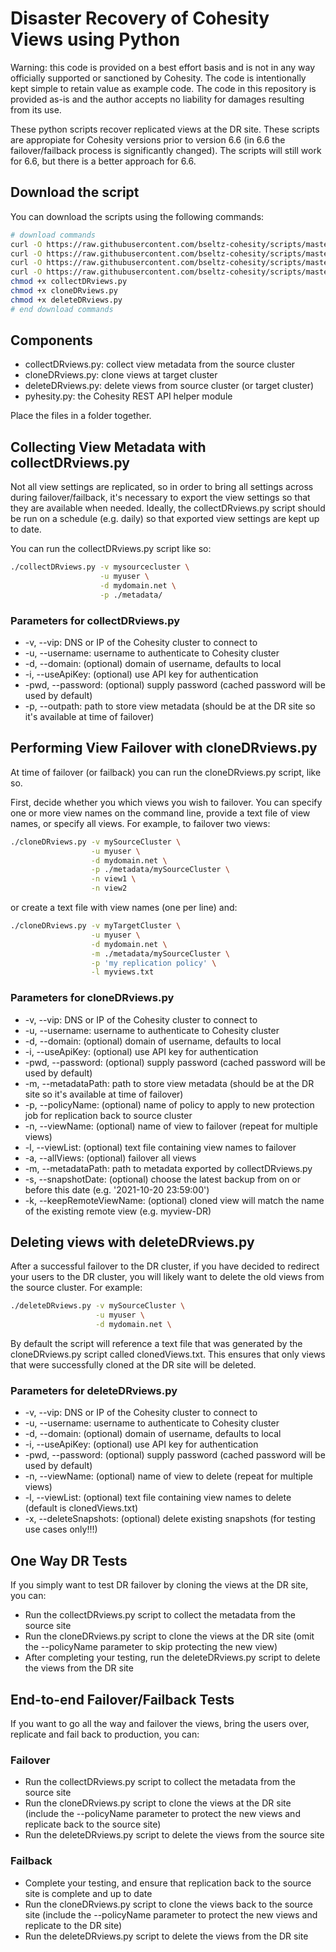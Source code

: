# Disaster Recovery of Cohesity Views using Python

Warning: this code is provided on a best effort basis and is not in any way officially supported or sanctioned by Cohesity. The code is intentionally kept simple to retain value as example code. The code in this repository is provided as-is and the author accepts no liability for damages resulting from its use.

These python scripts recover replicated views at the DR site. These scripts are appropiate for Cohesity versions prior to version 6.6 (in 6.6 the failover/failback process is significantly changed). The scripts will still work for 6.6, but there is a better approach for 6.6.

## Download the script

You can download the scripts using the following commands:

```bash
# download commands
curl -O https://raw.githubusercontent.com/bseltz-cohesity/scripts/master/python/viewDR/collectDRviews.py
curl -O https://raw.githubusercontent.com/bseltz-cohesity/scripts/master/python/viewDR/cloneDRviews.py
curl -O https://raw.githubusercontent.com/bseltz-cohesity/scripts/master/python/viewDR/deleteDRviews.py
curl -O https://raw.githubusercontent.com/bseltz-cohesity/scripts/master/python/pyhesity.py
chmod +x collectDRviews.py
chmod +x cloneDRviews.py
chmod +x deleteDRviews.py
# end download commands
```

## Components

* collectDRviews.py: collect view metadata from the source cluster
* cloneDRviews.py: clone views at target cluster
* deleteDRviews.py: delete views from source cluster (or target cluster)
* pyhesity.py: the Cohesity REST API helper module

Place the files in a folder together.

## Collecting View Metadata with collectDRviews.py

Not all view settings are replicated, so in order to bring all settings across during failover/failback, it's necessary to export the view settings so that they are available when needed. Ideally, the collectDRviews.py script should be run on a schedule (e.g. daily) so that exported view settings are kept up to date.

You can run the collectDRviews.py script like so:

```bash
./collectDRviews.py -v mysourcecluster \
                    -u myuser \
                    -d mydomain.net \
                    -p ./metadata/
```

### Parameters for collectDRviews.py

* -v, --vip: DNS or IP of the Cohesity cluster to connect to
* -u, --username: username to authenticate to Cohesity cluster
* -d, --domain: (optional) domain of username, defaults to local
* -i, --useApiKey: (optional) use API key for authentication
* -pwd, --password: (optional) supply password (cached password will be used by default)
* -p, --outpath: path to store view metadata (should be at the DR site so it's available at time of failover)

## Performing View Failover with cloneDRviews.py

At time of failover (or failback) you can run the cloneDRviews.py script, like so.

First, decide whether you which views you wish to failover. You can specify one or more view names on the command line, provide a text file of view names, or specify all views. For example, to failover two views:

```bash
./cloneDRviews.py -v mySourceCluster \
                  -u myuser \
                  -d mydomain.net \
                  -p ./metadata/mySourceCluster \
                  -n view1 \
                  -n view2
```

or create a text file with view names (one per line) and:

```bash
./cloneDRviews.py -v myTargetCluster \
                  -u myuser \
                  -d mydomain.net \
                  -m ./metadata/mySourceCluster \
                  -p 'my replication policy' \
                  -l myviews.txt
```

### Parameters for cloneDRviews.py

* -v, --vip: DNS or IP of the Cohesity cluster to connect to
* -u, --username: username to authenticate to Cohesity cluster
* -d, --domain: (optional) domain of username, defaults to local
* -i, --useApiKey: (optional) use API key for authentication
* -pwd, --password: (optional) supply password (cached password will be used by default)
* -m, --metadataPath: path to store view metadata (should be at the DR site so it's available at time of failover)
* -p, --policyName: (optional) name of policy to apply to new protection job for replication back to source cluster
* -n, --viewName: (optional) name of view to failover (repeat for multiple views)
* -l, --viewList: (optional) text file containing view names to failover
* -a, --allViews: (optional) failover all views
* -m, --metadataPath: path to metadata exported by collectDRviews.py
* -s, --snapshotDate: (optional) choose the latest backup from on or before this date (e.g. '2021-10-20 23:59:00')
* -k, --keepRemoteViewName: (optional) cloned view will match the name of the existing remote view (e.g. myview-DR)

## Deleting views with deleteDRviews.py

After a successful failover to the DR cluster, if you have decided to redirect your users to the DR cluster, you will likely want to delete the old views from the source cluster. For example:

```bash
./deleteDRviews.py -v mySourceCluster \
                   -u myuser \
                   -d mydomain.net \
```

By default the script will reference a text file that was generated by the cloneDRviews.py script called clonedViews.txt. This ensures that only views that were successfully cloned at the DR site will be deleted.

### Parameters for deleteDRviews.py

* -v, --vip: DNS or IP of the Cohesity cluster to connect to
* -u, --username: username to authenticate to Cohesity cluster
* -d, --domain: (optional) domain of username, defaults to local
* -i, --useApiKey: (optional) use API key for authentication
* -pwd, --password: (optional) supply password (cached password will be used by default)
* -n, --viewName: (optional) name of view to delete (repeat for multiple views)
* -l, --viewList: (optional) text file containing view names to delete (default is clonedViews.txt)
* -x, --deleteSnapshots: (optional) delete existing snapshots (for testing use cases only!!!)

## One Way DR Tests

If you simply want to test DR failover by cloning the views at the DR site, you can:

* Run the collectDRviews.py script to collect the metadata from the source site
* Run the cloneDRviews.py script to clone the views at the DR site (omit the --policyName parameter to skip protecting the new view)
* After completing your testing, run the deleteDRviews.py script to delete the views from the DR site

## End-to-end Failover/Failback Tests

If you want to go all the way and failover the views, bring the users over, replicate and fail back to production, you can:

### Failover

* Run the collectDRviews.py script to collect the metadata from the source site
* Run the cloneDRviews.py script to clone the views at the DR site (include the --policyName parameter to protect the new views and replicate back to the source site)
* Run the deleteDRviews.py script to delete the views from the source site

### Failback

* Complete your testing, and ensure that replication back to the source site is complete and up to date
* Run the cloneDRviews.py script to clone the views back to the source site (include the --policyName parameter to protect the new views and replicate to the DR site)
* Run the deleteDRviews.py script to delete the views from the DR site
